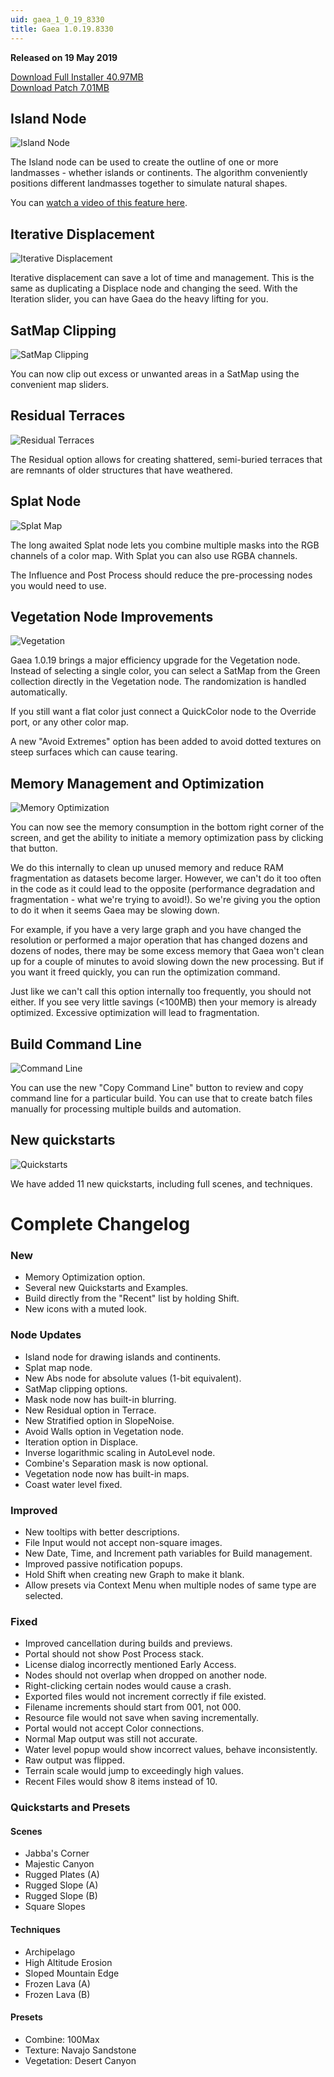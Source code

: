```yaml
---
uid: gaea_1_0_19_8330
title: Gaea 1.0.19.8330
---
```



**Released on 19 May 2019**

<a href="http://viridian.quadspinner.com/gaea/Gaea-1.0.19.exe?f=1">Download Full Installer 40.97MB</a> <br>
<a href="http://viridian.quadspinner.com/gaea/Gaea-1.0.19P.exe?f=1">Download Patch 7.01MB</a> <br>


<div class="release-note">

## Island Node

![Island Node](http://cdn.quadspinner.com/gaea/changelog/1_0_19/islands.png)

The Island node can be used to create the outline of one or more landmasses - whether islands or continents. The algorithm conveniently positions different landmasses together to simulate natural shapes.

You can [watch a video of this feature here](https://youtu.be/yHITgsb1pgA).

## Iterative Displacement

![Iterative Displacement](http://cdn.quadspinner.com/gaea/changelog/1_0_19/displace.jpg)

Iterative displacement can save a lot of time and management. This is the same as duplicating a Displace node and changing the seed. With the Iteration slider, you can have Gaea do the heavy lifting for you.

## SatMap Clipping

![SatMap Clipping](http://cdn.quadspinner.com/gaea/changelog/1_0_19/satmap_clipping.png)

You can now clip out excess or unwanted areas in a SatMap using the convenient map sliders.

## Residual Terraces

![Residual Terraces](http://cdn.quadspinner.com/gaea/changelog/1_0_19/residual_terraces.jpg)

The Residual option allows for creating shattered, semi-buried terraces that are remnants of older structures that have weathered.

## Splat Node

![Splat Map](http://cdn.quadspinner.com/gaea/changelog/1_0_19/splat.jpg)

The long awaited Splat node lets you combine multiple masks into the RGB channels of a color map. With Splat you can also use RGBA channels.

The Influence and Post Process should reduce the pre-processing nodes you would need to use.

## Vegetation Node Improvements

![Vegetation](http://cdn.quadspinner.com/gaea/changelog/1_0_19/vegetation.png)

Gaea 1.0.19 brings a major efficiency upgrade for the Vegetation node. Instead of selecting a single color, you can select a SatMap from the Green collection directly in the Vegetation node. The randomization is handled automatically.

If you still want a flat color just connect a QuickColor node to the Override port, or any other color map.

A new "Avoid Extremes" option has been added to avoid dotted textures on steep surfaces which can cause tearing.

## Memory Management and Optimization

![Memory Optimization](http://cdn.quadspinner.com/gaea/changelog/1_0_19/memory.png)

You can now see the memory consumption in the bottom right corner of the screen, and get the ability to initiate a memory optimization pass by clicking that button. 

We do this internally to clean up unused memory and reduce RAM fragmentation as datasets become larger. However, we can't do it too often in the code as it could lead to the opposite (performance degradation and fragmentation - what we're trying to avoid!). So we're giving you the option to do it when it seems Gaea may be slowing down.

For example, if you have a very large graph and you have changed the resolution or performed a major operation that has changed dozens and dozens of nodes, there may be some excess memory that Gaea won't clean up for a couple of minutes to avoid slowing down the new processing. But if you want it freed quickly, you can run the optimization command.

Just like we can't call this option internally too frequently, you should not either. If you see very little savings (<100MB) then your memory is already optimized. Excessive optimization will lead to fragmentation.

## Build Command Line

![Command Line](http://cdn.quadspinner.com/gaea/changelog/1_0_19/cmd.png)

You can use the new "Copy Command Line" button to review and copy command line for a particular build. You can use that to create batch files manually for processing multiple builds and automation.

## New quickstarts

![Quickstarts](http://cdn.quadspinner.com/gaea/changelog/1_0_19/quickstarts.jpg)

We have added 11 new quickstarts, including full scenes, and techniques.

# Complete Changelog

### New
- Memory Optimization option.
- Several new Quickstarts and Examples.
- Build directly from the "Recent" list by holding Shift.
- New icons with a muted look.

### Node Updates
- Island node for drawing islands and continents.
- Splat map node.
- New Abs node for absolute values (1-bit equivalent).
- SatMap clipping options.
- Mask node now has built-in blurring.
- New Residual option in Terrace.
- New Stratified option in SlopeNoise.
- Avoid Walls option in Vegetation node.
- Iteration option in Displace.
- Inverse logarithmic scaling in AutoLevel node.
- Combine's Separation mask is now optional.
- Vegetation node now has built-in maps.
- Coast water level fixed.

### Improved
- New tooltips with better descriptions.
- File Input would not accept non-square images.
- New Date, Time, and Increment path variables for Build management.
- Improved passive notification popups.
- Hold Shift when creating new Graph to make it blank.
- Allow presets via Context Menu when multiple nodes of same type are selected.

### Fixed
- Improved cancellation during builds and previews.
- Portal should not show Post Process stack.
- License dialog incorrectly mentioned Early Access.
- Nodes should not overlap when dropped on another node.
- Right-clicking certain nodes would cause a crash.
- Exported files would not increment correctly if file existed.
- Filename increments should start from 001, not 000.
- Resource file would not save when saving incrementally.
- Portal would not accept Color connections.
- Normal Map output was still not accurate.
- Water level popup would show incorrect values, behave inconsistently.
- Raw output was flipped.
- Terrain scale would jump to exceedingly high values.
- Recent Files would show 8 items instead of 10.

### Quickstarts and Presets

#### Scenes
- Jabba's Corner
- Majestic Canyon
- Rugged Plates (A)
- Rugged Slope (A)
- Rugged Slope (B)
- Square Slopes

#### Techniques
- Archipelago
- High Altitude Erosion
- Sloped Mountain Edge
- Frozen Lava (A)
- Frozen Lava (B)

#### Presets
- Combine: 100Max
- Texture: Navajo Sandstone
- Vegetation: Desert Canyon
</div>
